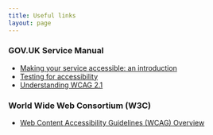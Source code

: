 ```yaml
---
title: Useful links
layout: page
---
```

### GOV.UK Service Manual

- [Making your service accessible: an introduction](https://www.gov.uk/service-manual/helping-people-to-use-your-service/making-your-service-accessible-an-introduction)
- [Testing for accessibility](https://www.gov.uk/service-manual/helping-people-to-use-your-service/testing-for-accessibility)
- [Understanding WCAG 2.1](https://www.gov.uk/service-manual/helping-people-to-use-your-service/understanding-wcag)

### World Wide Web Consortium (W3C)

- [Web Content Accessibility Guidelines (WCAG) Overview](https://www.w3.org/WAI/standards-guidelines/wcag/)